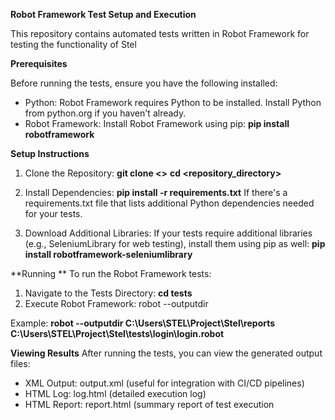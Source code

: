 **Robot Framework Test Setup and Execution**

This repository contains automated tests written in Robot Framework for testing the functionality of Stel

**Prerequisites**

Before running the tests, ensure you have the following installed:

- Python: Robot Framework requires Python to be installed. Install Python from python.org if you haven't already.
- Robot Framework: Install Robot Framework using pip:
  **pip install robotframework**

**Setup Instructions**

1. Clone the Repository: 
**git clone <>**
**cd <repository_directory>**

3. Install Dependencies:
**pip install -r requirements.txt**
If there's a requirements.txt file that lists additional Python dependencies needed for your tests.

4. Download Additional Libraries: If your tests require additional libraries (e.g., SeleniumLibrary for web testing), install them using pip as well:
   **pip install robotframework-seleniumlibrary**

**Running **
To run the Robot Framework tests:
1. Navigate to the Tests Directory: **cd tests**
2. Execute Robot Framework:
robot --outputdir <expected location> <test file>

Example: **robot --outputdir C:\Users\STEL\Project\Stel\reports C:\Users\STEL\Project\Stel\tests\login\login.robot**

**Viewing Results**
After running the tests, you can view the generated output files:

- XML Output: output.xml (useful for integration with CI/CD pipelines)
- HTML Log: log.html (detailed execution log)
- HTML Report: report.html (summary report of test execution
